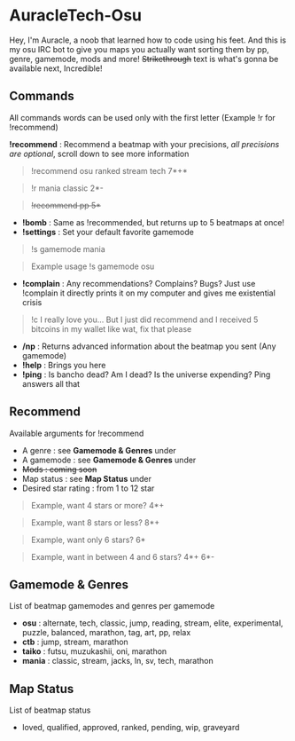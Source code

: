 # AuracleTech-Osu

Hey, I'm Auracle, a noob that learned how to code using his feet. And this is my osu IRC bot to give you maps you actually want sorting them by pp, genre, gamemode, mods and more!
~~Strikethrough~~ text is what's gonna be available next, Incredible!

## Commands
All commands words can be used only with the first letter (Example !r for !recommend)

 **!recommend**   : Recommend a beatmap with your precisions, *all precisions are optional*, scroll down to see more information
> !recommend osu ranked stream tech 7*+*

> !r mania classic 2*-

> ~~!recommend pp 5\*~~
- **!bomb** : Same as !recommended, but returns up to 5 beatmaps at once!
- **!settings** : Set your default favorite gamemode
> !s gamemode mania

> Example usage !s gamemode osu
 - **!complain** : Any recommendations? Complains? Bugs? Just use !complain it directly prints it on my computer and gives me existential crisis
> !c I really love you... But I just did recommend and I received 5 bitcoins in my wallet like wat, fix that please
 - **/np** : Returns advanced information about the beatmap you sent (Any gamemode)
 - **!help** : Brings you here
 - **!ping** : Is bancho dead? Am I dead? Is the universe expending? Ping answers all that

## Recommend

Available arguments for !recommend
- A genre : see **Gamemode & Genres** under
- A gamemode : see **Gamemode & Genres** under
- ~~Mods : coming soon~~
- Map status : see **Map Status** under
- Desired star rating : from 1 to 12 star
> Example, want 4 stars or more? 4*+

> Example, want 8 stars or less? 8*+

> Example, want only 6 stars? 6*

> Example, want in between 4 and 6 stars? 4*+ 6*-

## Gamemode & Genres

List of beatmap gamemodes and genres per gamemode 
 - **osu** : alternate, tech, classic, jump, reading, stream, elite, experimental, puzzle, balanced, marathon, tag, art, pp, relax
 - **ctb** : jump, stream, marathon
 - **taiko** : futsu, muzukashii, oni, marathon
 - **mania** : classic, stream, jacks, ln, sv, tech, marathon 

## Map Status

List of beatmap status

 - loved, qualified, approved, ranked, pending, wip, graveyard
